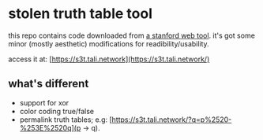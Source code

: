 # stolen truth table tool

this repo contains code downloaded from [a stanford web
tool](https://web.stanford.edu/class/cs103/tools/truth-table-tool/). it's got
some minor (mostly aesthetic) modifications for readibility/usability.

access it at: [https://s3t.tali.network](https://s3t.tali.network/)

## what's different

* support for xor
* color coding true/false
* permalink truth tables; e.g: [https://s3t.tali.network/?q=p%2520-%253E%2520q](p → q).
